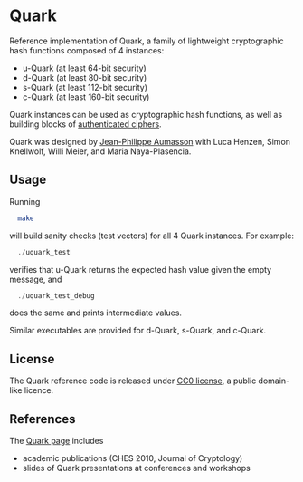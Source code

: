 Quark
=====

Reference implementation of Quark, a family of lightweight cryptographic
hash functions composed of 4 instances:
* u-Quark (at least 64-bit security)
* d-Quark (at least 80-bit security)
* s-Quark (at least 112-bit security) 
* c-Quark (at least 160-bit security)

Quark instances can be used as cryptographic hash functions, as well as
building blocks of [authenticated
ciphers](https://131002.net/data/papers/AKM12.pdf).

Quark was designed by [Jean-Philippe Aumasson](https://131002.net) with
Luca Henzen, Simon Knellwolf, Willi Meier, and Maria Naya-Plasencia.


Usage
-----

Running

```sh
  make
```

will build sanity checks (test vectors) for all 4 Quark instances. For
example:

```C
  ./uquark_test
```

verifies that u-Quark returns the expected hash value given the empty
message, and

```c
  ./uquark_test_debug
```

does the same and prints intermediate values.

Similar executables are provided for d-Quark, s-Quark, and c-Quark.


License
-------

The Quark reference code is released under [CC0
license](https://creativecommons.org/publicdomain/zero/1.0/), a public
domain-like licence.


References
----------

The [Quark page](https://131002.net/quark) includes
* academic publications (CHES 2010, Journal of Cryptology) 
* slides of Quark presentations at conferences and workshops
